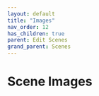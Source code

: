 ```yaml
---
layout: default
title: "Images"
nav_order: 12
has_children: true
parent: Edit Scenes
grand_parent: Scenes
---
```


# Scene Images
